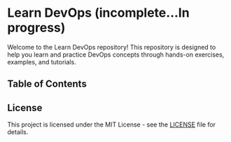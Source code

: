 # Learn DevOps (incomplete...In progress)

Welcome to the Learn DevOps repository! 
This repository is designed to help you learn and practice DevOps concepts through hands-on exercises, examples, and tutorials. 

## Table of Contents



## License
This project is licensed under the MIT License - see the [LICENSE](./LICENSE) file for details.
